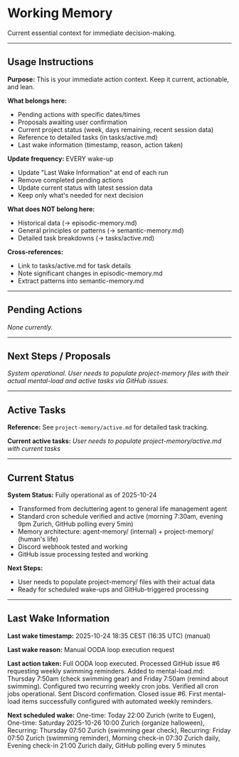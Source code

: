 # Working Memory

Current essential context for immediate decision-making.

---

## Usage Instructions

**Purpose:** This is your immediate action context. Keep it current, actionable, and lean.

**What belongs here:**
- Pending actions with specific dates/times
- Proposals awaiting user confirmation
- Current project status (week, days remaining, recent session data)
- Reference to detailed tasks (in tasks/active.md)
- Last wake information (timestamp, reason, action taken)

**Update frequency:** EVERY wake-up
- Update "Last Wake Information" at end of each run
- Remove completed pending actions
- Update current status with latest session data
- Keep only what's needed for next decision

**What does NOT belong here:**
- Historical data (→ episodic-memory.md)
- General principles or patterns (→ semantic-memory.md)
- Detailed task breakdowns (→ tasks/active.md)

**Cross-references:**
- Link to tasks/active.md for task details
- Note significant changes in episodic-memory.md
- Extract patterns into semantic-memory.md

---

## Pending Actions

_None currently._

---

## Next Steps / Proposals

_System operational. User needs to populate project-memory files with their actual mental-load and active tasks via GitHub issues._

---

## Active Tasks

**Reference:** See `project-memory/active.md` for detailed task tracking.

**Current active tasks:**
_User needs to populate project-memory/active.md with current tasks_

---

## Current Status

**System Status:** Fully operational as of 2025-10-24
- Transformed from decluttering agent to general life management agent
- Standard cron schedule verified and active (morning 7:30am, evening 9pm Zurich, GitHub polling every 5min)
- Memory architecture: agent-memory/ (internal) + project-memory/ (human's life)
- Discord webhook tested and working
- GitHub issue processing tested and working

**Next Steps:**
- User needs to populate project-memory/ files with their actual data
- Ready for scheduled wake-ups and GitHub-triggered processing

---

## Last Wake Information

**Last wake timestamp:** 2025-10-24 18:35 CEST (16:35 UTC) (manual)

**Last wake reason:** Manual OODA loop execution request

**Last action taken:** Full OODA loop executed. Processed GitHub issue #6 requesting weekly swimming reminders. Added to mental-load.md: Thursday 7:50am (check swimming gear) and Friday 7:50am (remind about swimming). Configured two recurring weekly cron jobs. Verified all cron jobs operational. Sent Discord confirmation. Closed issue #6. First mental-load items successfully configured with automated weekly reminders.

**Next scheduled wake:** One-time: Today 22:00 Zurich (write to Eugen), One-time: Saturday 2025-10-26 10:00 Zurich (organize halloween), Recurring: Thursday 07:50 Zurich (swimming gear check), Recurring: Friday 07:50 Zurich (swimming reminder), Morning check-in 07:30 Zurich daily, Evening check-in 21:00 Zurich daily, GitHub polling every 5 minutes
